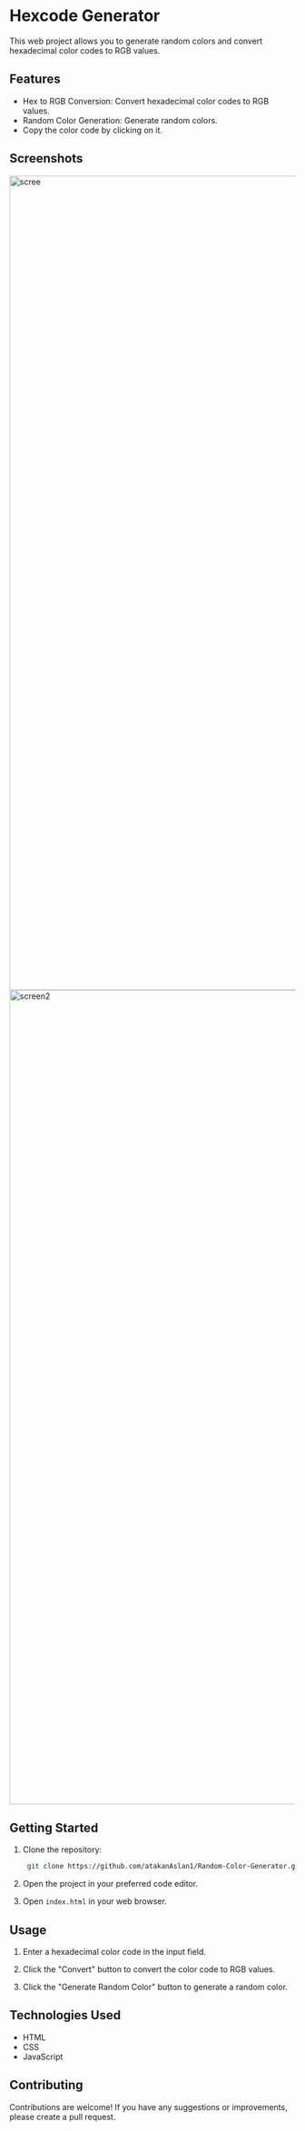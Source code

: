 # Hexcode Generator

This web project allows you to generate random colors and convert hexadecimal color codes to RGB values.

## Features

- Hex to RGB Conversion: Convert hexadecimal color codes to RGB values.
- Random Color Generation: Generate random colors.
- Copy the color code by clicking on it.

## Screenshots
<img width="1435" alt="scree" src="https://github.com/atakanAslan1/Random-Color-Generator/assets/107197019/505489e4-27f7-4222-bf55-72d53607ba20">
<img width="1435" alt="screen2" src="https://github.com/atakanAslan1/Random-Color-Generator/assets/107197019/b1c44a8f-8ccb-4929-ba14-d19faee648f9">



## Getting Started

1. Clone the repository:
       
     ```bash
      git clone https://github.com/atakanAslan1/Random-Color-Generator.git
    ```

   
    

3. Open the project in your preferred code editor.

4. Open `index.html` in your web browser.

## Usage

1. Enter a hexadecimal color code in the input field.

2. Click the "Convert" button to convert the color code to RGB values.

3. Click the "Generate Random Color" button to generate a random color.

## Technologies Used

- HTML
- CSS
- JavaScript

## Contributing

Contributions are welcome! If you have any suggestions or improvements, please create a pull request.

